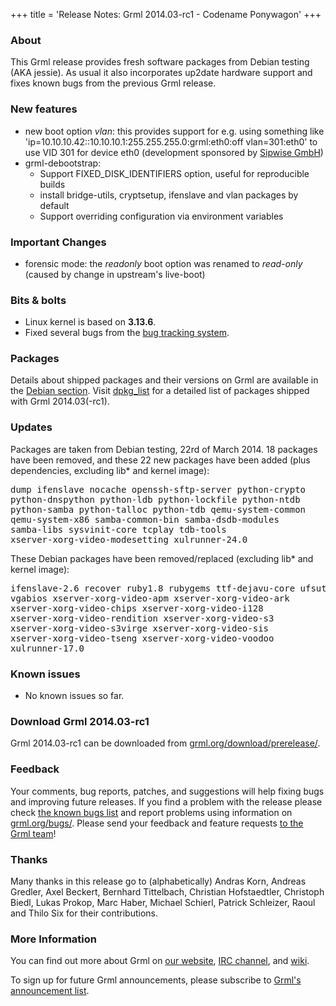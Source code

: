 +++
title = 'Release Notes: Grml 2014.03-rc1 - Codename Ponywagon'
+++

<h3>About</h3>

<p>This Grml release provides fresh software packages from Debian
testing (AKA jessie). As usual it also incorporates up2date hardware
support and fixes known bugs from the previous Grml release.</p>

<h3>New features</h3>

<ul>

<li>new boot option <em>vlan</em>: this provides
support for e.g. using something like
'ip=10.10.10.42::10.10.10.1:255.255.255.0:grml:eth0:off
vlan=301:eth0' to use VID 301 for device eth0 (development sponsored
by <a href="http://www.sipwise.com/">Sipwise
GmbH</a>)</li>

<li>grml-debootstrap:

<ul>
<li>Support FIXED_DISK_IDENTIFIERS option, useful for reproducible builds</li>
<li>install bridge-utils, cryptsetup, ifenslave and vlan packages by default</li>
<li>Support overriding configuration via environment variables</li>
</ul>

</li>

</ul>

<h3>Important Changes</h3>

<ul>

<li>forensic mode: the <em>readonly</em> boot option
was renamed to <em>read-only</em> (caused by change in
upstream's live-boot)</li>

</ul>

<h3>Bits &amp; bolts</h3>

<ul>
<li>Linux kernel is based on <b>3.13.6</b>.</li>
<li>Fixed several bugs from the <a href="http://bts.grml.org/grml/">bug tracking system</a>.</li>
</ul>

<h3>Packages</h3>

<p>Details about shipped packages and their versions on Grml are
available in the <a href="/files/#debian">Debian section</a>. Visit
<a href="/files/grml64-full_2014.03/dpkg.list">dpkg_list</a> for a
detailed list of packages shipped with Grml 2014.03(-rc1).</p>

<h3>Updates</h3>

<p>Packages are taken from Debian testing, 22rd of March
2014. 18 packages have been removed, and these 22 new packages
have been added (plus dependencies, excluding lib* and kernel image):</p>

<pre class="rahmen">
dump ifenslave nocache openssh-sftp-server python-crypto
python-dnspython python-ldb python-lockfile python-ntdb
python-samba python-talloc python-tdb qemu-system-common
qemu-system-x86 samba-common-bin samba-dsdb-modules
samba-libs sysvinit-core tcplay tdb-tools
xserver-xorg-video-modesetting xulrunner-24.0
</pre>

<p>These Debian packages have been removed/replaced (excluding lib* and kernel image):</p>

<pre class="rahmen">
ifenslave-2.6 recover ruby1.8 rubygems ttf-dejavu-core ufsutils
vgabios xserver-xorg-video-apm xserver-xorg-video-ark
xserver-xorg-video-chips xserver-xorg-video-i128
xserver-xorg-video-rendition xserver-xorg-video-s3
xserver-xorg-video-s3virge xserver-xorg-video-sis
xserver-xorg-video-tseng xserver-xorg-video-voodoo
xulrunner-17.0
</pre>

<h3>Known issues</h3>

<ul>

<li>No known issues so far.</li>

</ul>

<h3>Download Grml 2014.03-rc1</h3>

<p>Grml 2014.03-rc1 can be downloaded from
<a href="http://grml.org/download/prerelease/">grml.org/download/prerelease/</a>.</p>

<h3>Feedback</h3>

<p>Your comments, bug reports, patches, and suggestions will help
fixing bugs and improving future releases. If you find a problem with
the release please check <a
href="/bugs/known/">the known bugs list</a> and report problems using information on <a
href="/bugs/">grml.org/bugs/</a>. Please send your feedback and
feature requests <a href="/contact/">to the Grml team</a>!</p>

<a name="thanks"></a>
<h3>Thanks</h3>

<p>Many thanks in this release go to (alphabetically)
Andras Korn,
Andreas Gredler,
Axel Beckert,
Bernhard Tittelbach,
Christian Hofstaedtler,
Christoph Biedl,
Lukas Prokop,
Marc Haber,
Michael Schierl,
Patrick Schleizer,
Raoul and
Thilo Six
for their contributions.</p>

<h3>More Information</h3>

<p>You can find out more about Grml on <a href="/">our website</a>, <a
href="/contact/#irc">IRC channel</a>, and <a
href="http://wiki.grml.org/">wiki</a>.

<p>To sign up for future Grml announcements, please subscribe to <a
href="http://ml.grml.org/mailman/listinfo/grml-announce">Grml's
announcement list</a>.</p>
